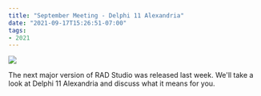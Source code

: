 ```yaml
---
title: "September Meeting - Delphi 11 Alexandria"
date: "2021-09-17T15:26:51-07:00"
tags:
- 2021
---
```


![](/files/33_Delphi_11_SplashScreen-Final_632x400.jpg)

The next major version of RAD Studio was released last week. We'll take a look at Delphi 11 Alexandria and discuss what it means for you.
